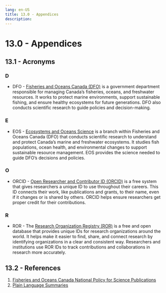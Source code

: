 ```yaml
---
lang: en-US
title: 13.0 - Appendices
description:
---
```

# 13.0 - Appendices

## 13.1 - Acronyms

### D

- DFO - [Fisheries and Oceans Canada (DFO)](https://www.dfo-mpo.gc.ca/index-eng.html) is a government department responsible for managing Canada’s fisheries, oceans, and
freshwater resources. It works to protect marine environments, support sustainable fishing, and ensure healthy
ecosystems for future generations. DFO also conducts scientific research to guide policies and decision-making.

### E

- EOS - [Ecosystems and Oceans Science](https://www.dfo-mpo.gc.ca/science/index-eng.htm) is a branch within Fisheries and Oceans Canada (DFO) that conducts scientific
research to understand and protect Canada’s marine and freshwater ecosystems. It studies fish populations, ocean health,
and environmental changes to support sustainable resource management. EOS provides the science needed to guide DFO’s
decisions and policies.

### O

- ORCID - [Open Researcher and Contributor ID (ORCID)](https://info.orcid.org/what-is-orcid/) is a free system that gives researchers a unique ID to use throughout their
careers. This ID connects their work, like publications and grants, to their name, even if it changes or is shared by
others. ORCID helps ensure researchers get proper credit for their contributions.

### R

- ROR - The [Research Organization Registry (ROR)](https://ror.org/about/) is a free and open database that provides unique IDs for research
organizations around the world. It helps make it easier to find, share, and connect research by identifying
organizations in a clear and consistent way. Researchers and institutions use ROR IDs to track contributions and
collaborations in research more accurately.

## 13.2 - References
1. [Fisheries and Oceans Canada National Policy for Science
Publications](https://www.dfo-mpo.gc.ca/about-notre-sujet/publications/science/policy-politique/index-eng.html)
2. [Plain Language
Summaries](https://www.canada.ca/en/privy-council/services/communications-community-office/communications-101-boot-camp-canadian-public-servants/plain-language-accessibility-inclusive-communications.html)